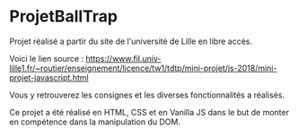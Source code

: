 # ProjetBallTrap

Projet réalisé a partir du site de l'université de Lille en libre accès.

Voici le lien source : https://www.fil.univ-lille1.fr/~routier/enseignement/licence/tw1/tdtp/mini-projet/js-2018/mini-projet-javascript.html

Vous y retrouverez les consignes et les diverses fonctionnalités a réalisés.

Ce projet a été réalisé en HTML, CSS et en Vanilla JS dans le but de monter en compétence dans la manipulation du DOM.

